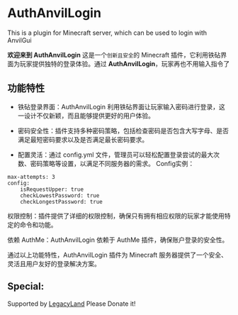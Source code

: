 # AuthAnvilLogin
This is a plugin for Minecraft server, which can be used to login with AnvilGui

**欢迎来到 AuthAnvilLogin**
这是一个`创新且安全`的 Minecraft 插件，它利用铁砧界面为玩家提供独特的登录体验。通过 **AuthAnvilLogin**，玩家再也不用输入指令了

## 功能特性

- 铁砧登录界面：AuthAnvilLogin 利用铁砧界面让玩家输入密码进行登录，这一设计不仅新颖，而且能够提供更好的用户体验。

- 密码安全性：插件支持多种密码策略，包括检查密码是否包含大写字母、是否满足最短密码要求以及是否满足最长密码要求。

- 配置灵活：通过 config.yml 文件，管理员可以轻松配置登录尝试的最大次数、密码策略等设置，以满足不同服务器的需求。
Config实例：
```
max-attempts: 3
config:
    isRequestUpper: true
    checkLowestPassword: true
    checkLongestPassword: true
```

权限控制：插件提供了详细的权限控制，确保只有拥有相应权限的玩家才能使用特定的命令和功能。

依赖 AuthMe：AuthAnvilLogin 依赖于 AuthMe 插件，确保账户登录的安全性。

通过以上功能特性，AuthAnvilLogin 插件为 Minecraft 服务器提供了一个安全、灵活且用户友好的登录解决方案。

## Special:

Supported by [LegacyLand](https://github.com/LegacyLands/)
Please Donate it!
